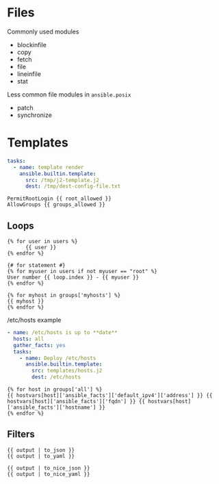 # Files

Commonly used modules

- blockinfile
- copy
- fetch
- file
- lineinfile
- stat



Less common file modules in `ansible.posix`

- patch
- synchronize


# Templates


```yaml
tasks:
  - name: template render
    ansible.builtin.template:
      src: /tmp/j2-template.j2
      dest: /tmp/dest-config-file.txt
```

```
PermitRootLogin {{ root_allowed }}
AllowGroups {{ groups_allowed }}
```


## Loops

```
{% for user in users %}
      {{ user }}
{% endfor %}
```

```
{# for statement #}
{% for myuser in users if not myuser == "root" %}
User number {{ loop.index }} - {{ myuser }}
{% endfor %}
```

```
{% for myhost in groups['myhosts'] %}
{{ myhost }}
{% endfor %}
```

/etc/hosts example

```yaml
- name: /etc/hosts is up to **date**
  hosts: all
  gather_facts: yes
  tasks:
    - name: Deploy /etc/hosts
      ansible.builtin.template:
        src: templates/hosts.j2
        dest: /etc/hosts
```

```jinja
{% for host in groups['all'] %}
{{ hostvars[host]['ansible_facts']['default_ipv4']['address'] }} {{ hostvars[host]['ansible_facts']['fqdn'] }} {{ hostvars[host]['ansible_facts']['hostname'] }}
{% endfor %}
```


## Filters

```
{{ output | to_json }}
{{ output | to_yaml }}
```

```
{{ output | to_nice_json }}
{{ output | to_nice_yaml }}
```
